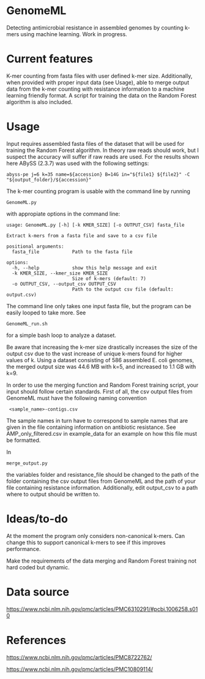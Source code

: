 # GenomeML
Detecting antimicrobial resistance in assembled genomes by counting k-mers using machine learning. Work in progress.

# Current features
K-mer counting from fasta files with user defined k-mer size. Additionally, when provided with proper input data (see Usage), able to merge output data from the k-mer counting with resistance information to a machine learning friendly format. A script for training the data on the Random Forest algorithm is also included.

# Usage
Input requires assembled fasta files of the dataset that will be used for training the Random Forest algorithm. In theory raw reads should work, but I suspect the accuracy will suffer if raw reads are used. For the results shown here ABySS (2.3.7) was used with the following settings:

```
abyss-pe j=6 k=35 name=${accession} B=14G in="${file1} ${file2}" -C "${output_folder}/${accession}"
```

The k-mer counting program is usable with the command line by running 
```
GenomeML.py 
```
with appropiate options in the command line:

```
usage: GenomeML.py [-h] [-k KMER_SIZE] [-o OUTPUT_CSV] fasta_file

Extract k-mers from a fasta file and save to a csv file

positional arguments:
  fasta_file            Path to the fasta file

options:
  -h, --help            show this help message and exit
  -k KMER_SIZE, --kmer_size KMER_SIZE
                        Size of k-mers (default: 7)
  -o OUTPUT_CSV, --output_csv OUTPUT_CSV
                        Path to the output csv file (default: output.csv)
```

The command line only takes one input fasta file, but the program can be easily looped to take more. See 
```
GenomeML_run.sh
```
for a simple bash loop to analyze a dataset.

Be aware that increasing the k-mer size drastically increases the size of the output csv due to the vast increase of unique k-mers found for higher values of k. Using a dataset consisting of 586 assembled E. coli genomes, the merged output size was 44.6 MB with k=5, and increased to 1.1 GB with k=9. 

In order to use the merging function and Random Forest training script, your input should follow certain standards. First of all, the csv output files from GenomeML must have the following naming convention
```
 <sample_name>-contigs.csv
```
The sample names in turn have to correspond to sample names that are given in the file containing information on antibiotic resistance. See AMP_only_filtered.csv in example_data for an example on how this file must be formatted.

In 
```
merge_output.py
```
the variables folder and resistance_file should be changed to the path of the folder containing the csv output files from GenomeML and the path of your file containing resistance information. Additionally, edit output_csv to a path where to output should be written to.

# Ideas/to-do
At the moment the program only considers non-canonical k-mers. Can change this to support canonical k-mers to see if this improves performance.

Make the requirements of the data merging and Random Forest training not hard coded but dynamic.

# Data source
https://www.ncbi.nlm.nih.gov/pmc/articles/PMC6310291/#pcbi.1006258.s010

# References 
https://www.ncbi.nlm.nih.gov/pmc/articles/PMC8722762/

https://www.ncbi.nlm.nih.gov/pmc/articles/PMC10809114/

